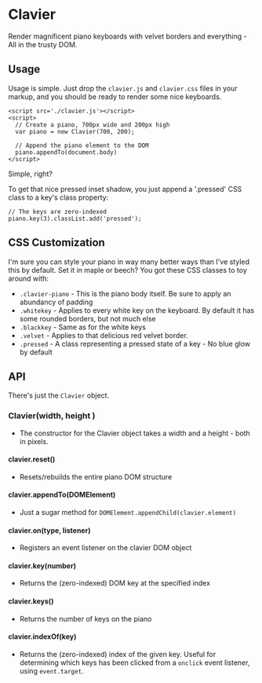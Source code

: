 # Clavier

Render magnificent piano keyboards with velvet borders and everything - All in the trusty DOM.

## Usage

Usage is simple. Just drop the `clavier.js` and `clavier.css` files in your markup, and you should be ready to render some nice keyboards.

    <script src='./clavier.js'></script>
    <script>
      // Create a piano, 700px wide and 200px high
      var piano = new Clavier(700, 200); 
      
      // Append the piano element to the DOM
      piano.appendTo(document.body)
    </script>
    
Simple, right?

To get that nice pressed inset shadow, you just append a '.pressed' CSS class to a key's class property:

	// The keys are zero-indexed
    piano.key(3).classList.add('pressed');
    
## CSS Customization

I'm sure you can style your piano in way many better ways than I've styled this by default. Set it in maple or beech? You got these CSS classes to toy around with:

 - `.clavier-piano` - This is the piano body itself. Be sure to apply an abundancy of padding
 - `.whitekey` - Applies to every white key on the keyboard. 
 				By default it has some rounded borders, but not much else
 - `.blackkey` - Same as for the white keys
 - `.velvet` - Applies to that delicious red velvet border.
 - `.pressed` - A class representing a pressed state of a key - No blue glow by default
 
## API

There's just the `Clavier` object.


### Clavier(width, height )
 - The constructor for the Clavier object takes a width and a height - both in pixels.

#### clavier.reset()
 - Resets/rebuilds the entire piano DOM structure

#### clavier.appendTo(DOMElement)
 - Just a sugar method for `DOMElement.appendChild(clavier.element)`

#### clavier.on(type, listener)
 - Registers an event listener on the clavier DOM object

#### clavier.key(number)
 - Returns the (zero-indexed) DOM key at the specified index
 
#### clavier.keys()
 - Returns the number of keys on the piano
 
#### clavier.indexOf(key)
 - Returns the (zero-indexed) index of the given key. Useful for determining which keys has been clicked from a `onclick` event listener, using `event.target`.
